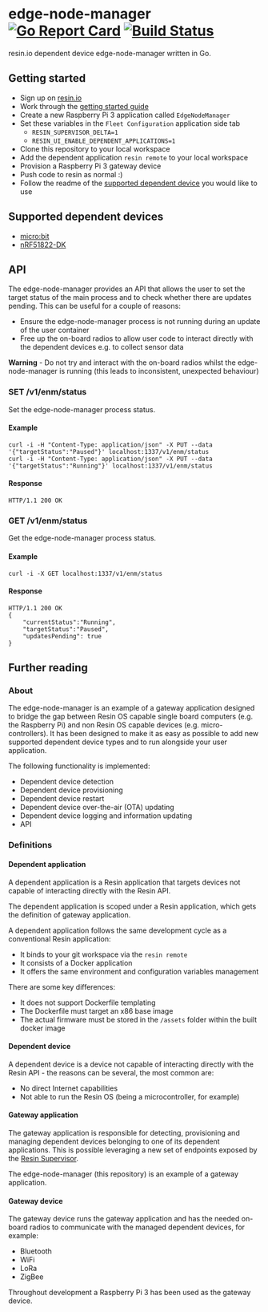 # edge-node-manager [![Go Report Card](https://goreportcard.com/badge/github.com/resin-io/edge-node-manager)](https://goreportcard.com/report/github.com/resin-io/edge-node-manager) [![Build Status](https://travis-ci.com/resin-io/edge-node-manager.svg?token=SsmNYChpKvn5yEXMkM2D&branch=master)](https://travis-ci.com/resin-io/edge-node-manager)
resin.io dependent device edge-node-manager written in Go.

## Getting started
 - Sign up on [resin.io](https://dashboard.resin.io/signup)
 - Work through the [getting started guide](https://docs.resin.io/raspberrypi3/nodejs/getting-started/)
 - Create a new Raspberry Pi 3 application called `EdgeNodeManager`
 - Set these variables in the `Fleet Configuration` application side tab
    - `RESIN_SUPERVISOR_DELTA=1`
    - `RESIN_UI_ENABLE_DEPENDENT_APPLICATIONS=1`
 - Clone this repository to your local workspace
 - Add the dependent application `resin remote` to your local workspace
 - Provision a Raspberry Pi 3 gateway device
 - Push code to resin as normal :)
 - Follow the readme of the [supported dependent device](#supported-dependent-devices) you would like to use

## Supported dependent devices
 - [micro:bit](https://github.com/resin-io-projects/micro-bit)
 - [nRF51822-DK](https://github.com/resin-io-projects/nRF51822-DK)

## API
The edge-node-manager provides an API that allows the user to set the target status of the main process and to check whether there are updates pending. This can be useful for a couple of reasons:
 - Ensure the edge-node-manager process is not running during an update of the user container
 - Free up the on-board radios to allow user code to interact directly with the dependent devices e.g. to collect sensor data

**Warning** - Do not try and interact with the on-board radios whilst the edge-node-manager is running (this leads to inconsistent, unexpected behaviour)

### SET /v1/enm/status
Set the edge-node-manager process status.

#### Example
```
curl -i -H "Content-Type: application/json" -X PUT --data '{"targetStatus":"Paused"}' localhost:1337/v1/enm/status
curl -i -H "Content-Type: application/json" -X PUT --data '{"targetStatus":"Running"}' localhost:1337/v1/enm/status
```

#### Response
```
HTTP/1.1 200 OK
```

### GET /v1/enm/status
Get the edge-node-manager process status.

#### Example
```
curl -i -X GET localhost:1337/v1/enm/status
```

#### Response
```
HTTP/1.1 200 OK
{
    "currentStatus":"Running",
    "targetStatus":"Paused",
    "updatesPending": true
}
```

## Further reading
### About
The edge-node-manager is an example of a gateway application designed to bridge the gap between Resin OS capable single board
computers (e.g. the Raspberry Pi) and non Resin OS capable devices (e.g. micro-controllers). It has been designed to make it as
easy as possible to add new supported dependent device types and to run alongside your user application.

The following functionality is implemented:
 - Dependent device detection
 - Dependent device provisioning
 - Dependent device restart
 - Dependent device over-the-air (OTA) updating
 - Dependent device logging and information updating
 - API

### Definitions
#### Dependent application
A dependent application is a Resin application that targets devices not capable of interacting directly with the Resin API.

The dependent application is scoped under a Resin application, which gets the definition of gateway application.

A dependent application follows the same development cycle as a conventional Resin application:
 - It binds to your git workspace via the `resin remote`
 - It consists of a Docker application
 - It offers the same environment and configuration variables management

There are some key differences:
 - It does not support Dockerfile templating
 - The Dockerfile must target an x86 base image
 - The actual firmware must be stored in the `/assets` folder within the built docker image

#### Dependent device
A dependent device is a device not capable of interacting directly with the Resin API - the reasons can be several, the most common are:
 - No direct Internet capabilities
 - Not able to run the Resin OS (being a microcontroller, for example)

#### Gateway application
The gateway application is responsible for detecting, provisioning and managing dependent devices belonging to one of its dependent
applications. This is possible leveraging a new set of endpoints exposed by the [Resin Supervisor](https://github.com/resin-io/resin-supervisor).

The edge-node-manager (this repository) is an example of a gateway application.

#### Gateway device
The gateway device runs the gateway application and has the needed on-board radios to communicate with the managed dependent devices, for example:
 - Bluetooth
 - WiFi
 - LoRa
 - ZigBee

Throughout development a Raspberry Pi 3 has been used as the gateway device.
